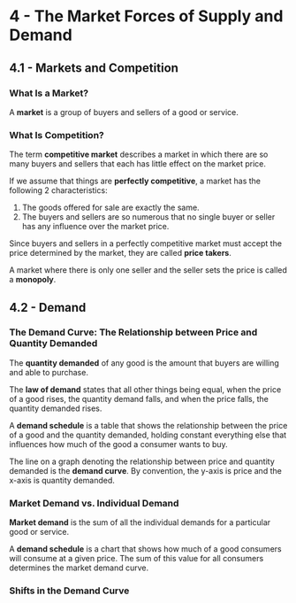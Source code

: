 # 4 - The Market Forces of Supply and Demand

## 4.1 - Markets and Competition

### What Is a Market?

A **market** is a group of buyers and sellers of a good or service.

### What Is Competition?

The term **competitive market** describes a market in which there are so many buyers and sellers that each has little effect on the market price.

If we assume that things are **perfectly competitive**, a market has the following 2 characteristics:
1. The goods offered for sale are exactly the same.
2. The buyers and sellers are so numerous that no single buyer or seller has any influence over the market price.

Since buyers and sellers in a perfectly competitive market must accept the price determined by the market, they are called **price takers**.

A market where there is only one seller and the seller sets the price is called a **monopoly**.

## 4.2 - Demand

### The Demand Curve: The Relationship between Price and Quantity Demanded

The **quantity demanded** of any good is the amount that buyers are willing and able to purchase.

The **law of demand** states that all other things being equal, when the price of a good rises, the quantity demand falls, and when the price falls, the quantity demanded rises.

A **demand schedule** is a table that shows the relationship between the price of a good and the quantity demanded, holding constant everything else that influences how much of the good a consumer wants to buy.

The line on a graph denoting the relationship between price and quantity demanded is the **demand curve**. By convention, the y-axis is price and the x-axis is quantity demanded.

### Market Demand vs. Individual Demand

**Market demand** is the sum of all the individual demands for a particular good or service.

A **demand schedule** is a chart that shows how much of a good consumers will consume at a given price. The sum of this value for all consumers determines the market demand curve.

### Shifts in the Demand Curve
